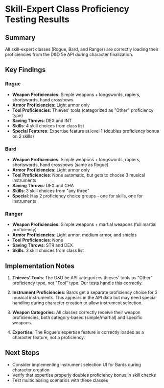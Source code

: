 # Skill-Expert Class Proficiency Testing Results

## Summary
All skill-expert classes (Rogue, Bard, and Ranger) are correctly loading their proficiencies from the D&D 5e API during character finalization.

## Key Findings

### Rogue
- **Weapon Proficiencies**: Simple weapons + longswords, rapiers, shortswords, hand crossbows
- **Armor Proficiencies**: Light armor only
- **Tool Proficiencies**: Thieves' tools (categorized as "Other" proficiency type)
- **Saving Throws**: DEX and INT
- **Skills**: 4 skill choices from class list
- **Special Features**: Expertise feature at level 1 (doubles proficiency bonus on 2 skills)

### Bard
- **Weapon Proficiencies**: Simple weapons + longswords, rapiers, shortswords, hand crossbows (same as Rogue)
- **Armor Proficiencies**: Light armor only
- **Tool Proficiencies**: None automatic, but gets to choose 3 musical instruments
- **Saving Throws**: DEX and CHA
- **Skills**: 3 skill choices from "any three"
- **Special**: Has 2 proficiency choice groups - one for skills, one for instruments

### Ranger
- **Weapon Proficiencies**: Simple weapons + martial weapons (full martial proficiency)
- **Armor Proficiencies**: Light armor, medium armor, and shields
- **Tool Proficiencies**: None
- **Saving Throws**: STR and DEX
- **Skills**: 3 skill choices from class list

## Implementation Notes

1. **Thieves' Tools**: The D&D 5e API categorizes thieves' tools as "Other" proficiency type, not "Tool" type. Our tests handle this correctly.

2. **Instrument Proficiencies**: Bards get a separate proficiency choice for 3 musical instruments. This appears in the API data but may need special handling during character creation to allow instrument selection.

3. **Weapon Categories**: All classes correctly receive their weapon proficiencies, both category-based (simple/martial) and specific weapons.

4. **Expertise**: The Rogue's expertise feature is correctly loaded as a character feature, not a proficiency.

## Next Steps
- Consider implementing instrument selection UI for Bards during character creation
- Verify that expertise properly doubles proficiency bonus in skill checks
- Test multiclassing scenarios with these classes
